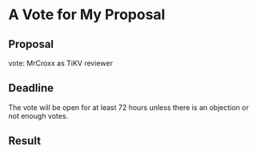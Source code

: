 # A Vote for My Proposal

## Proposal

vote: MrCroxx as TiKV reviewer

## Deadline

The vote will be open for at least 72 hours unless there is an objection or not enough votes.

## Result


